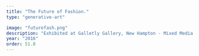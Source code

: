 ```yaml
---
title: "The Future of Fashion."
type: "generative-art"

image: "futurefash.png"
description: "Exhibited at Galletly Gallery, New Hampton · Mixed Media (tracing paper, dried flowers) · 70 x 20 x 25 cm (WxHxD)"
year: "2016"
order: 51.0
---
```

